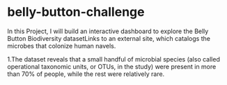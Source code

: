 # belly-button-challenge
In this Project, I will build an interactive dashboard to explore the Belly Button Biodiversity datasetLinks to an external site, which catalogs the microbes that colonize human navels.

1.The dataset reveals that a small handful of microbial species (also called operational taxonomic units, or OTUs, in the study) were present in more than 70% of people, while the rest were relatively rare.

